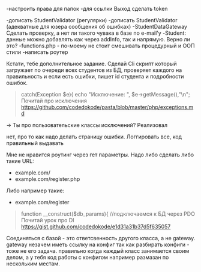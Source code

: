 -настроить права для папок 
-для ссылки Выход сделать token


-дописать StudentValidator (регулярки)
-дописать StudentValidator (адекватные для юзера сообщения об ошибках)
-StudentDataGateway Сделать проверку, а нет ли такого чувака в базе по e-mail'у
-Student: данные можно добавлять как через addInfo, так и напрямую. Верно ли это?
-functions.php - по-моему не стоит смешивать процедурный и ООП стили
-написать роутер




Кстати, тебе дополнительное задание. Сделай Cli скрипт который загружает по очереди всех студентов из БД, проверяет каждого на правильность и если есть ошибки, пишет id студента и подробности ошибок.





> catch(Exception $e){
>            echo "Исключение: ", $e->getMessage(),"\n";
Почитай про исключения https://github.com/codedokode/pasta/blob/master/php/exceptions.md

-> Ты про пользовательские классы исключений? Реализовал

нет, про то как надо делать страницу ошибки. Логгировать все, код правильный выдавать







Мне не нравится роутинг через гет параметры. Надо либо сделать либо такие URL:

- example.com/
- example.com/register.php

Либо например такие:

- example.com/register






> function __construct($db_params){
>        //подключаемся к БД через PDO
Почитай урок про DI https://gist.github.com/codedokode/e1d31a31b37d5f635057

Соединяться с базой - это ответсвенность другого класса, а не gateway. gateway незачем иметь ссылку на конфиг так как разбирать конфиги - тоже не его задача. правильно когда каждый класс занимается своим делом, а у тебя код работы с конфигом например размазан по нескольким местам.